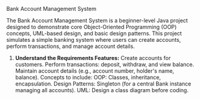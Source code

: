 Bank Account Management System

The Bank Account Management System is a beginner-level Java project designed to demonstrate core Object-Oriented Programming (OOP) concepts, UML-based design, and basic design patterns. This project simulates a simple banking system where users can create accounts, perform transactions, and manage account details.

1. **Understand the Requirements
Features:**
Create accounts for customers.
Perform transactions: deposit, withdraw, and view balance.
Maintain account details (e.g., account number, holder's name, balance).
Concepts to include:
OOP: Classes, inheritance, encapsulation.
Design Patterns: Singleton (for a central Bank instance managing all accounts).
UML: Design a class diagram before coding.
